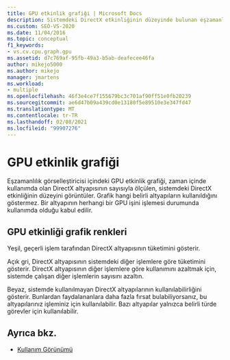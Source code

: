 ```yaml
---
title: GPU etkinlik grafiği | Microsoft Docs
description: Sistemdeki DirectX etkinliğinin düzeyinde bulunan eşzamanlılık görselleştiricisi içinde görüntülenen GPU etkinlik grafiğini anlayın.
ms.custom: SEO-VS-2020
ms.date: 11/04/2016
ms.topic: conceptual
f1_keywords:
- vs.cv.cpu.graph.gpu
ms.assetid: d7c769af-95fb-49a3-b5ab-deafecee46fa
author: mikejo5000
ms.author: mikejo
manager: jmartens
ms.workload:
- multiple
ms.openlocfilehash: 46f3e4ce7f155679bc3c701af90ff51e0fb20239
ms.sourcegitcommit: ae6d47b09a439cd0e13180f5e89510e3e347fd47
ms.translationtype: MT
ms.contentlocale: tr-TR
ms.lasthandoff: 02/08/2021
ms.locfileid: "99907276"
---
```

# <a name="gpu-activity-graph"></a>GPU etkinlik grafiği
Eşzamanlılık görselleştiricisi içindeki GPU etkinlik grafiği, zaman içinde kullanımda olan DirectX altyapısının sayısıyla ölçülen, sistemdeki DirectX etkinliğinin düzeyini görüntüler.  Grafik hangi belirli altyapıların kullanıldığını göstermez.  Bir altyapının herhangi bir GPU işini işlemesi durumunda kullanımda olduğu kabul edilir.

## <a name="gpu-activity-graph-colors"></a>GPU etkinliği grafik renkleri
 Yeşil, geçerli işlem tarafından DirectX altyapısının tüketimini gösterir.

 Açık gri, DirectX altyapısının sistemdeki diğer işlemlere göre tüketimini gösterir. DirectX altyapısının diğer işlemlere göre kullanımını azaltmak için, sistemde çalışan diğer işlemlerin sayısını azaltın.

 Beyaz, sistemde kullanılmayan DirectX altyapılarının kullanılabilirliğini gösterir. Bunlardan faydalananlara daha fazla fırsat bulabiliyorsanız, bu altyapılarınız işleminiz için kullanılabilir. Bazı altyapılar yalnızca belirli türde görevler için kullanılabilir.

## <a name="see-also"></a>Ayrıca bkz.
- [Kullanım Görünümü](../profiling/utilization-view.md)